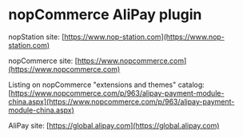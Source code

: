 ﻿nopCommerce AliPay plugin
===========

nopStation site: [https://www.nop-station.com](https://www.nop-station.com)

nopCommerce site: [https://www.nopcommerce.com](https://www.nopcommerce.com)

Listing on nopCommerce "extensions and themes" catalog: [https://www.nopcommerce.com/p/963/alipay-payment-module-china.aspx](https://www.nopcommerce.com/p/963/alipay-payment-module-china.aspx)

AliPay site: [https://global.alipay.com](https://global.alipay.com)

